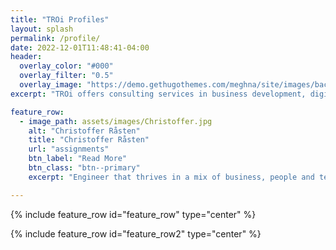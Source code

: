 ```yaml
---
title: "TROi Profiles"
layout: splash
permalink: /profile/
date: 2022-12-01T11:48:41-04:00
header:
  overlay_color: "#000"
  overlay_filter: "0.5"
  overlay_image: "https://demo.gethugothemes.com/meghna/site/images/backgrounds/hero-area.jpg"
excerpt: "TROi offers consulting services in business development, digitalization, enterprise and solution architecture with a focus on customer value, quality and efficiency"

feature_row:
  - image_path: assets/images/Christoffer.jpg
    alt: "Christoffer Råsten"
    title: "Christoffer Råsten"
    url: "assignments"
    btn_label: "Read More"
    btn_class: "btn--primary"
    excerpt: "Engineer that thrives in a mix of business, people and technology"

---
```



{% include feature_row id="feature_row" type="center" %}

{% include feature_row id="feature_row2" type="center" %}
